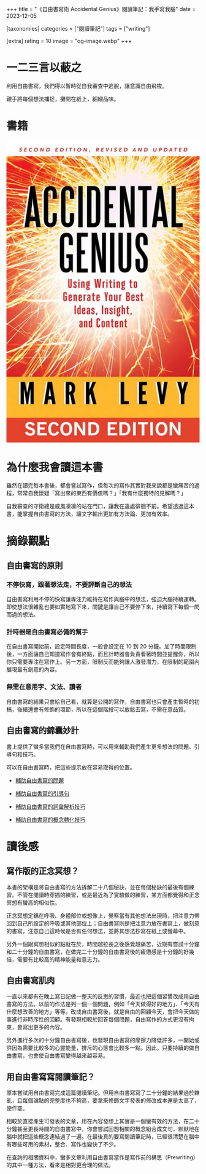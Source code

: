 +++
title = "《自由書寫術 Accidental Genius》閱讀筆記：我手寫我腦"
date = 2023-12-05

[taxonomies]
categories = ["閱讀筆記"]
tags = ["writing"]

[extra]
rating = 10
image = "og-image.webp"
+++

一二三言以蔽之
=======

利用自由書寫，我們得以暫時從自我審查中逃脫，讓意識自由飛梭。

親手將每個想法捕捉，攤開在紙上，細細品味。

書籍
==
[![](book.webp)](https://www.goodreads.com/book/show/8360431-accidental-genius)

為什麼我會讀這本書
=========

雖然在讀完每本書後，都會嘗試寫作，但每次的寫作其實對我來說都是蠻痛苦的過程，常常自我懷疑「寫出來的東西有價值嗎？」「我有什麼獨特的見解嗎？」

自我審查的守衛總是威風凜凜的站在門口，讓我在遠處徘徊不前。希望透過這本書，能掌握自由書寫的方法，讓文字輸出更加有方法論、更加有效率。

摘錄觀點
====

自由書寫的原則
-------

### 不停快寫，跟著想法走，不要評斷自己的想法

自由書寫利用不停的快寫讓專注力維持在寫作與腦中的想法，強迫大腦持續運轉。即使想法很雜亂也要如實地寫下來，關鍵是讓自己不要停下來，持續寫下每個一閃而過的想法。

### 計時器是自由書寫必備的幫手

在自由書寫開始前，設定時間長度，一般會設定在 10 到 20 分鐘。加了時間限制後，一方面讓自己知道寫作會有終點，而且計時器會負責看著時間並提醒你，所以你只需要專注在寫作上。另一方面，限制反而能夠讓人激發潛力，在限制的範圍內展現最有創意的內容。

### 無需在意用字、文法、讀者

自由書寫的結果只會給自己看，就算是公開的寫作，自由書寫也只會產生暫時的初稿，後續還會有修飾的環節，所以在這個階段可以放鬆去寫，不需在意品質。

自由書寫的錦囊妙計
---------

書上提供了蠻多當我們在自由書寫時，可以用來輔助我們產生更多想法的問題、引導句和技巧。

可以在自由書寫時，把這些提示放在容易取得的位置。

-   [輔助自由書寫的問題](@/wisdom/lists/freewriting-questions.md)

-   [輔助自由書寫的引導句](@/wisdom/lists/freewriting-prompts.md)

-   [輔助自由書寫的詞彙解析技巧](@/wisdom/methods/freewriting-open-up-words.md)

-   [輔助自由書寫的概念轉化技巧](@/wisdom/methods/freewriting-perspective-shift.md)

讀後感
===

寫作版的正念冥想？
---------

本書的架構是將自由書寫的方法拆解二十八個秘訣，並在每個秘訣的最後有個練習。不管在閱讀時穿插的練習，或是最近為了實驗做的練習，某方面都覺得和正念冥想有蠻高的相似性。

正念冥想定錨在呼吸、身體部位或想像上，覺察當有其他想法出現時，把注意力帶回到自己所設定的呼吸或其他部位上；自由書寫則是把注意力放在書寫上，做刻意的書寫，注意自己這時候是否有任何想法，並將其想法抄寫在紙上或螢幕中。

另外一個跟冥想相似的點就在於，時間越拉長之後感覺越痛苦，近期有嘗試十分鐘和二十分鐘的自由書寫，在做完二十分鐘的自由書寫後的疲憊感是十分鐘的好幾倍，需要有比較高的精神能量和意志力。

自由書寫肌肉
------

一直以來都有在晚上寫日記做一整天的反思的習慣，最近也把這個習慣改成用自由書寫的方法。以前的作法是列一個一個問題，例如「今天做得好的地方」、「今天有什麼想改善的地方」等等。改成自由書寫後，就是自由的回顧今天，會把今天做的事進行非時序性的回顧。有發現相較於回答每個問題，自由寫作的方式更沒有拘束，會寫出更多的內容。

另外進行多次的十分鐘自由書寫後，也發現自由書寫的摩擦力降低許多，一開始或許因為需要比較多的心靈能量，排斥的心態會比較多一點。因此，只要持續的做自由書寫，也會使自由書寫變得越來越容易。

用自由書寫寫閱讀筆記？
-----------

原本嘗試用自由書寫完成這篇閱讀筆記。但用自由書寫寫了二十分鐘的結果過於雜亂，且每個論點的完整度也不夠高，要拿來修飾文字發表的修改成本還是太高了，便作罷。

相較於直接產生可發表的文章，用在內容發想上其實是一個蠻有效的方法，在二十分鐘甚至更長時間的自由書寫中，你會嘗試回想相關的概念組合成文句，默默地在腦中就把這些概念連結過了一遍。在最後真的要寫閱讀筆記時，已經很清楚在腦中有哪些可用的素材，整合、寫作也變快了不少。

在查詢的相關資料中，蠻多文章利用自由書寫當作是寫作前的構思（Prewriting）的其中一種方法，看來是相對更合理的做法。
